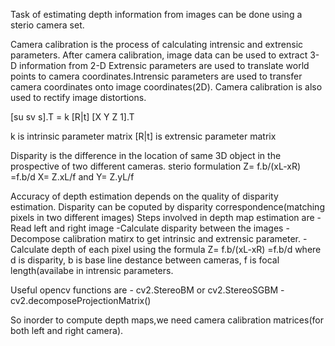Task of estimating depth information from images can be done using a sterio camera set.

Camera calibration is the process of calculating intrensic and extrensic parameters.
After camera calibration, image data can be used to extract 3-D information from 2-D
Extrensic parameters are used to translate world points to camera coordinates.Intrensic parameters are used to
    transfer camera coordinates onto image coordinates(2D).
Camera calibration is also used to rectify image distortions.

  [su sv s].T = k [R|t] [X Y Z 1].T
  
  k is intrinsic parameter matrix
  [R|t] is extrensic parameter matrix

Disparity is the difference in the location of same 3D object in the prospective of two different cameras.
sterio formulation
Z= f.b/(xL-xR) =f.b/d
X= Z.xL/f and Y= Z.yL/f

Accuracy of depth estimation depends on the quality of disparity estimation.
Disparity can be coputed by disparity correspondence(matching pixels in two different images)
Steps involved in depth map estimation are 
    - Read left and right image 
    -Calculate disparity between the images
    -Decompose calibration matirx to get intrinsic and extrensic parameter.
    -Calculate depth of each pixel using the formula Z= f.b/(xL-xR) =f.b/d where d is disparity, b is base line destance between cameras, f is focal length(availabe in intrensic parameters.


Useful opencv functions are
    - cv2.StereoBM or cv2.StereoSGBM
    -cv2.decomposeProjectionMatrix()
   
So inorder to compute depth maps,we need camera calibration matrices(for both left and right camera). 
